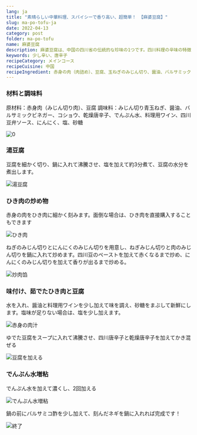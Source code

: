 ```yaml
---
lang: ja
title: "素晴らしい中華料理、スパイシーで香り高い、超簡単！ 【麻婆豆腐】"
slug: ma-po-tofu-ja
date: 2022-04-13
category: post
folder: ma-po-tofu
name: 麻婆豆腐
description: 麻婆豆腐は、中国の四川省の伝統的な珍味の1つです。四川料理の辛味の特徴を存分に発揮します。
keywords: 少し辛い、唐辛子
recipeCategory: メインコース
recipeCuisine: 中国
recipeIngredient: 赤身の肉（肉詰め）、豆腐、玉ねぎのみじん切り、醤油、バルサミックビネガー、唐辛子、乾燥唐辛子、でんぷん水、料理用ワイン、味噌、にんにく、塩、砂糖
---
```


<!-- start slipsum code -->
### 材料と調味料

原材料：赤身肉（みじん切り肉）、豆腐
調味料：みじん切り青玉ねぎ、醤油、バルサミックビネガー、コショウ、乾燥唐辛子、でんぷん水、料理用ワイン、四川豆弁ソース、にんにく、塩、砂糖

![0](/img/post/ma-po-tofu/0.jpeg)

### 湯豆腐

豆腐を細かく切り、鍋に入れて沸騰させ、塩を加えて約3分煮て、豆腐の水分を煮出します。

![湯豆腐](/img/post/ma-po-tofu/1.png)

### ひき肉の炒め物

赤身の肉をひき肉に細かく刻みます。面倒な場合は、ひき肉を直接購入することもできます

![ひき肉](/img/post/ma-po-tofu/2.png)

ねぎのみじん切りとにんにくのみじん切りを用意し、ねぎみじん切りと肉のみじん切りを鍋に入れて炒めます。四川豆のペーストを加えて赤くなるまで炒め、にんにくのみじん切りを加えて香りが出るまで炒める。

![炒肉馅](/img/post/ma-po-tofu/3.png)

### 味付け、茹でたひき肉と豆腐

水を入れ、醤油と料理用ワインを少し加えて味を調え、砂糖をまぶして新鮮にします。塩味が足りない場合は、塩を少し加えます。

![赤身の肉汁](/img/post/ma-po-tofu/4.png)

ゆでた豆腐をスープに入れて沸騰させ、四川唐辛子と乾燥唐辛子を加えてかき混ぜる

![豆腐を加える](/img/post/ma-po-tofu/5.png)

### でんぷん水増粘
でんぷん水を加えて濃くし、2回加える

![でんぷん水増粘](/img/post/ma-po-tofu/6.png)

鍋の前にバルサミコ酢を少し加えて、刻んだネギを鍋に入れれば完成です！

![終了](/img/post/ma-po-tofu/done.png)


